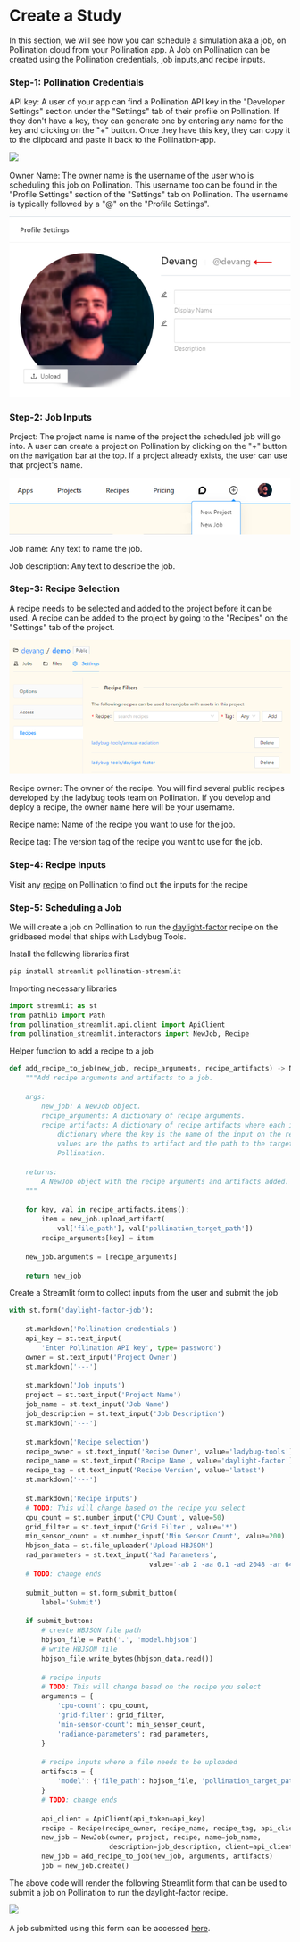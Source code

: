 # Create a Study

In this section, we will see how you can schedule a simulation aka a job, on Pollination cloud from your Pollination app. A Job on Pollination can be created using the Pollination credentials, job inputs,and recipe inputs.

### Step-1: Pollination Credentials

API key: A user of your app can find a Pollination API key in the "Developer Settings" section under the "Settings" tab of their profile on Pollination. If they don't have a key, they can generate one by entering any name for the key and clicking on the "+" button. Once they have this key, they can copy it to the clipboard and paste it back to the Pollination-app.

![](../../.gitbook/assets/pollination-apps/api\_key.png)

Owner Name: The owner name is the username of the user who is scheduling this job on Pollination. This username too can be found in the "Profile Settings" section of the "Settings" tab on Pollination. The username is typically followed by a "@" on the "Profile Settings".

![](../../.gitbook/assets/pollination-apps/owner.png)

### Step-2: Job Inputs

Project: The project name is name of the project the scheduled job will go into. A user can create a project on Pollination by clicking on the "+" button on the navigation bar at the top. If a project already exists, the user can use that project's name.

![](../../.gitbook/assets/pollination-apps/project.png)

Job name: Any text to name the job.

Job description: Any text to describe the job.

### Step-3: Recipe Selection

A recipe needs to be selected and added to the project before it can be used. A recipe can be added to the project by going to the "Recipes" on the "Settings" tab of the project.

![](../../.gitbook/assets/pollination-apps/recipe.png)

Recipe owner: The owner of the recipe. You will find several public recipes developed by the ladybug tools team on Pollination. If you develop and deploy a recipe, the owner name here will be your username.

Recipe name: Name of the recipe you want to use for the job.

Recipe tag: The version tag of the recipe you want to use for the job.

### Step-4: Recipe Inputs

Visit any [recipe](https://app.pollination.solutions/recipes) on Pollination to find out the inputs for the recipe

### Step-5: Scheduling a Job

We will create a job on Pollination to run the [daylight-factor](https://app.pollination.solutions/ladybug-tools/recipes/daylight-factor) recipe on the gridbased model that ships with Ladybug Tools.

Install the following libraries first

```python
pip install streamlit pollination-streamlit
```

Importing necessary libraries

```python
import streamlit as st
from pathlib import Path
from pollination_streamlit.api.client import ApiClient
from pollination_streamlit.interactors import NewJob, Recipe
```

Helper function to add a recipe to a job

```python
def add_recipe_to_job(new_job, recipe_arguments, recipe_artifacts) -> NewJob:
    """Add recipe arguments and artifacts to a job.

    args:
        new_job: A NewJob object.
        recipe_arguments: A dictionary of recipe arguments.
        recipe_artifacts: A dictionary of recipe artifacts where each items is a
            dictionary where the key is the name of the input on the recipe and the
            values are the paths to artifact and the path to the target folder on
            Pollination.

    returns:
        A NewJob object with the recipe arguments and artifacts added.
    """

    for key, val in recipe_artifacts.items():
        item = new_job.upload_artifact(
            val['file_path'], val['pollination_target_path'])
        recipe_arguments[key] = item

    new_job.arguments = [recipe_arguments]

    return new_job
```

Create a Streamlit form to collect inputs from the user and submit the job

```python
with st.form('daylight-factor-job'):

    st.markdown('Pollination credentials')
    api_key = st.text_input(
        'Enter Pollination API key', type='password')
    owner = st.text_input('Project Owner')
    st.markdown('---')

    st.markdown('Job inputs')
    project = st.text_input('Project Name')
    job_name = st.text_input('Job Name')
    job_description = st.text_input('Job Description')
    st.markdown('---')

    st.markdown('Recipe selection')
    recipe_owner = st.text_input('Recipe Owner', value='ladybug-tools')
    recipe_name = st.text_input('Recipe Name', value='daylight-factor')
    recipe_tag = st.text_input('Recipe Version', value='latest')
    st.markdown('---')

    st.markdown('Recipe inputs')
    # TODO: This will change based on the recipe you select
    cpu_count = st.number_input('CPU Count', value=50)
    grid_filter = st.text_input('Grid Filter', value='*')
    min_sensor_count = st.number_input('Min Sensor Count', value=200)
    hbjson_data = st.file_uploader('Upload HBJSON')
    rad_parameters = st.text_input('Rad Parameters',
                                   value='-ab 2 -aa 0.1 -ad 2048 -ar 64')
    # TODO: change ends

    submit_button = st.form_submit_button(
        label='Submit')

    if submit_button:
        # create HBJSON file path
        hbjson_file = Path('.', 'model.hbjson')
        # write HBJSON file
        hbjson_file.write_bytes(hbjson_data.read())

        # recipe inputs
        # TODO: This will change based on the recipe you select
        arguments = {
            'cpu-count': cpu_count,
            'grid-filter': grid_filter,
            'min-sensor-count': min_sensor_count,
            'radiance-parameters': rad_parameters,
        }

        # recipe inputs where a file needs to be uploaded
        artifacts = {
            'model': {'file_path': hbjson_file, 'pollination_target_path': ''}
        }
        # TODO: change ends

        api_client = ApiClient(api_token=api_key)
        recipe = Recipe(recipe_owner, recipe_name, recipe_tag, api_client)
        new_job = NewJob(owner, project, recipe, name=job_name,
                         description=job_description, client=api_client)
        new_job = add_recipe_to_job(new_job, arguments, artifacts)
        job = new_job.create()
```

The above code will render the following Streamlit form that can be used to submit a job on Pollination to run the daylight-factor recipe.

![](../../.gitbook/assets/pollination-apps/create\_job.png)

A job submitted using this form can be accessed [here](https://app.pollination.solutions/devang/projects/demo/jobs/53498657-5da8-4308-86ce-e9fb4b9c0fc8).
